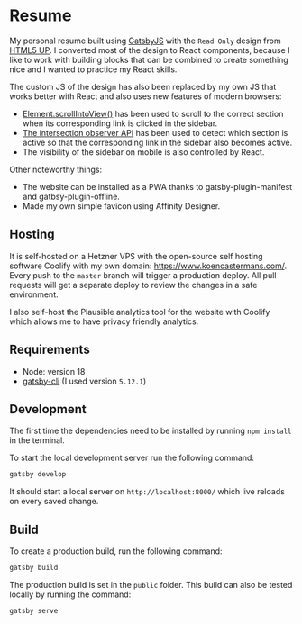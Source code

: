 # Resume

My personal resume built using [GatsbyJS](https://www.gatsbyjs.com/) with the
`Read Only` design from [HTML5 UP](https://html5up.net/). I converted most of the
design to React components, because I like to work with building blocks that can be
combined to create something nice and I wanted to practice my React skills.

The custom JS of the design has also been replaced by my own JS that works better
with React and also uses new features of modern browsers:
- [Element.scrollIntoView()](https://developer.mozilla.org/en-US/docs/Web/API/Element/scrollIntoView)
  has been used to scroll to the correct section when its corresponding link is clicked
  in the sidebar.
- [The intersection observer API](https://developer.mozilla.org/en-US/docs/Web/API/Intersection_Observer_API)
  has been used to detect which section is active so that the corresponding link
  in the sidebar also becomes active.
- The visibility of the sidebar on mobile is also controlled by React.

Other noteworthy things:
- The website can be installed as a PWA thanks to gatsby-plugin-manifest and gatbsy-plugin-offline.
- Made my own simple favicon using Affinity Designer.

## Hosting

It is self-hosted on a Hetzner VPS with the open-source self hosting software Coolify with
my own domain: https://www.koencastermans.com/. Every push
to the `master` branch will trigger a production deploy. All pull requests will
get a separate deploy to review the changes in a safe environment.

I also self-host the Plausible analytics tool for the website with Coolify which
allows me to have privacy friendly analytics.

## Requirements

- Node: version 18
- [gatsby-cli](https://www.npmjs.com/package/gatsby-cli) (I used version `5.12.1`)
## Development

The first time the dependencies need to be installed by running `npm install` in the terminal.

To start the local development server run the following command:

```bash
gatsby develop
```

It should start a local server on `http://localhost:8000/` which live reloads on
every saved change.

## Build

To create a production build, run the following command:

```bash
gatsby build
```

The production build is set in the `public` folder. This build can also be tested
locally by running the command:

```bash
gatsby serve
```
